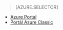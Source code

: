 > [AZURE.SELECTOR]
- [Azure Portal](../articles/storage/storage-create-storage-account.md)
- [Portál Azure Classic](../articles/storage/storage-create-storage-account-classic-portal.md)


<!--HONumber=Sep16_HO3-->


